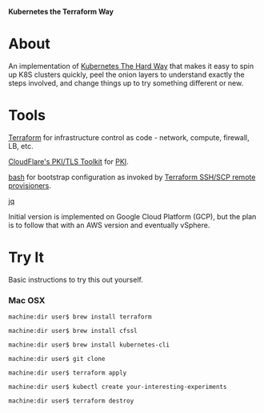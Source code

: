 <p align="left"><b>Kubernetes the Terraform Way</b></p>

# About

An implementation of 
<a href="https://github.com/kelseyhightower/kubernetes-the-hard-way">Kubernetes The Hard Way</a> that makes it easy to spin up K8S clusters quickly, peel the onion layers to understand exactly the steps involved, and change things up to try something different or new.

# Tools

<a href="https://www.terraform.io/">Terraform</a> for infrastructure control as code - network, compute, firewall, LB, etc.

<a href="https://github.com/cloudflare/cfssl">CloudFlare's PKI/TLS Toolkit</a> for <a href="https://en.wikipedia.org/wiki/Public_key_infrastructure">PKI</a>.

<a href="https://github.com/cloudflare/cfssl">bash</a> for bootstrap configuration as invoked by <a href="https://www.terraform.io/docs/provisioners/index.html">Terraform SSH/SCP remote provisioners</a>.

<a href="https://stedolan.github.io/jq/">jq</a>

Initial version is implemented on Google Cloud Platform (GCP), but the plan is to follow that with an AWS version and eventually vSphere.

# Try It

Basic instructions to try this out yourself.

### Mac OSX

```
machine:dir user$ brew install terraform

machine:dir user$ brew install cfssl

machine:dir user$ brew install kubernetes-cli

machine:dir user$ git clone

machine:dir user$ terraform apply

machine:dir user$ kubectl create your-interesting-experiments

machine:dir user$ terraform destroy
```
